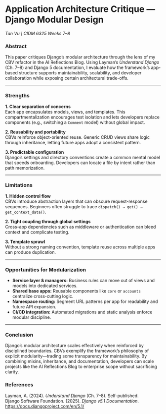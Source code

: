 # Application Architecture Critique — Django Modular Design  
*Tan Vu | CIDM 6325 Weeks 7–8*

### Abstract  
This paper critiques Django’s modular architecture through the lens of my CBV refactor in the AI Reflections Blog.  Using Layman’s *Understand Django* (Ch. 7–8) and Django 5 documentation, I evaluate how the framework’s app-based structure supports maintainability, scalability, and developer collaboration while exposing certain architectural trade-offs.

---

### Strengths  

**1. Clear separation of concerns**  
Each app encapsulates models, views, and templates.  This compartmentalization encourages test isolation and lets developers replace components (e.g., switching a `Comment` model) without global impact.

**2. Reusability and portability**  
CBVs reinforce object-oriented reuse.  Generic CRUD views share logic through inheritance, letting future apps adopt a consistent pattern.

**3. Predictable configuration**  
Django’s settings and directory conventions create a common mental model that speeds onboarding.  Developers can locate a file by intent rather than path memorization.

---

### Limitations  

**1. Hidden control flow**  
CBVs introduce abstraction layers that can obscure request-response sequences.  Beginners often struggle to trace `dispatch() → get() → get_context_data()`.

**2. Tight coupling through global settings**  
Cross-app dependencies such as middleware or authentication can bleed context and complicate testing.

**3. Template sprawl**  
Without a strong naming convention, template reuse across multiple apps can produce duplication.

---

### Opportunities for Modularization  

* **Service layer & managers:** Business rules can move out of views and models into dedicated services.  
* **Shared base apps:** Reusable components like `core` or `accounts` centralize cross-cutting logic.  
* **Namespace routing:** Segment URL patterns per app for readability and future API expansion.  
* **CI/CD integration:** Automated migrations and static analysis enforce modular discipline.

---

### Conclusion  
Django’s modular architecture scales effectively when reinforced by disciplined boundaries. CBVs exemplify the framework’s philosophy of explicit modularity—trading some transparency for maintainability. By combining mixins, inheritance, and documentation, developers can scale projects like the AI Reflections Blog to enterprise scope without sacrificing clarity.

### References  
Layman, A. (2024). *Understand Django* (Ch. 7–8). Self-published.  
Django Software Foundation. (2025). *Django v5.1 Documentation*. https://docs.djangoproject.com/en/5.1/
